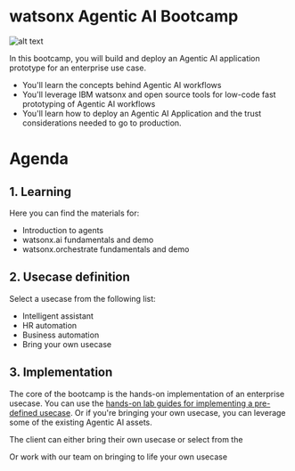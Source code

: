 # watsonx Agentic AI Bootcamp

![alt text](img/agentic-bootcamp.png)

In this bootcamp, you will build and deploy an Agentic AI application prototype for an enterprise use case.

- You'll learn the concepts behind Agentic AI workflows
- You'll leverage IBM watsonx and open source tools for low-code fast prototyping of Agentic AI workflows
- You'll learn how to deploy an Agentic AI Application and the trust considerations needed to go to production.

# Agenda

## 1. Learning
Here you can find the materials for:
- Introduction to agents
- watsonx.ai fundamentals and demo
- watsonx.orchestrate fundamentals and demo

## 2. Usecase definition
Select a usecase from the following list:
- Intelligent assistant
- HR automation
- Business automation
- Bring your own usecase

## 3. Implementation

The core of the bootcamp is the hands-on implementation of an enterprise usecase. You can use the [hands-on lab guides for implementing a pre-defined usecase](https://github.ibm.com/skol/agentic-ai-client-bootcamp/tree/main/usecases). Or if you're bringing your own usecase, you can leverage some of the existing Agentic AI assets.

The client can either bring their own usecase or select from the 

Or work with our team on bringing to life your own usecase
